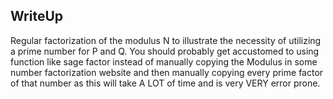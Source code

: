 ## WriteUp

Regular factorization of the modulus N to illustrate the necessity of utilizing a prime number for P and Q.
You should probably get accustomed to using function like sage factor instead of manually copying the Modulus in some number factorization website and then manually copying every prime factor of that number as this will take A LOT of time and is very VERY error prone.